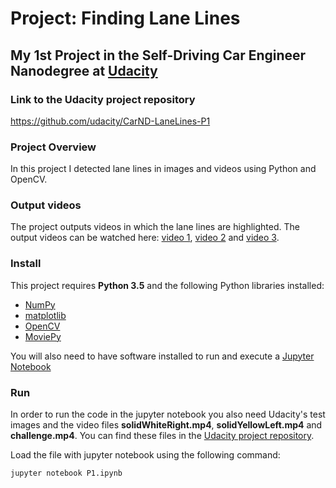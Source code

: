 # Project: Finding Lane Lines
## My 1st Project in the Self-Driving Car Engineer Nanodegree at [Udacity](https://www.udacity.com/)

### Link to the Udacity project repository

https://github.com/udacity/CarND-LaneLines-P1

### Project Overview

In this project I detected lane lines in images and videos using Python and OpenCV.

### Output videos

The project outputs videos in which the lane lines are highlighted. The output videos can be watched here: [video 1](https://drive.google.com/open?id=0B0agIiDyIPj1d1YwbTNaZ0ZYczA), [video 2](https://drive.google.com/open?id=0B0agIiDyIPj1MGVKNmNGMURqLXc) and [video 3](https://drive.google.com/open?id=0B0agIiDyIPj1UkZtWjh5dkI3VGs).

### Install

This project requires **Python 3.5** and the following Python libraries installed:

- [NumPy](http://www.numpy.org/)
- [matplotlib](http://matplotlib.org/)
- [OpenCV](http://opencv.org/)
- [MoviePy](http://zulko.github.io/moviepy/)

You will also need to have software installed to run and execute a [Jupyter Notebook](http://jupyter.org/)

### Run

In order to run the code in the jupyter notebook you also need Udacity's test images and the video files **solidWhiteRight.mp4**, **solidYellowLeft.mp4** and **challenge.mp4**. You can find these files in the [Udacity project repository](https://github.com/udacity/CarND-LaneLines-P1).

Load the file with jupyter notebook using the following command:

```jupyter notebook P1.ipynb```
